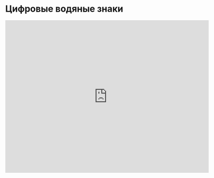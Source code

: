 # Цифровые водяные знаки
<iframe width="640" height="480" src="https://www.youtube.com/embed/dkdDZjKG18E?list=PLU-TUGRFxOHgt6RiS-f8vVLzbk8cpqhl9" frameborder="0" allowfullscreen></iframe>
